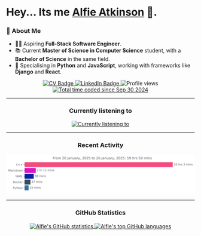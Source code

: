 # Hey... Its me [Alfie Atkinson](https://alfieatkinson.dev) 👋.

### 📝 **About Me**

-   👨‍💻 Aspiring **Full-Stack Software Engineer**.
-   📚 Current **Master of Science in Computer Science** student, with a **Bachelor of Science** in the same field.
-   🐍 Specialising in **Python** and **JavaScript**, working with frameworks like **Django** and **React**.

<div align="center">
  <a href="https://github.com/alfieatkinson/Curriculum-Vitae/blob/main/main.pdf">
    <img 
      src="https://img.shields.io/badge/Curriculum%20Vitae-6929C4?style=flat" 
      alt="CV Badge"
    />
  </a>
  <a href="https://www.linkedin.com/in/alfieatkinson">
    <img 
      src="https://img.shields.io/badge/LinkedIn-blue?style=flat" 
      alt="LinkedIn Badge"
    />
  </a>
  <img 
    src="https://komarev.com/ghpvc/?username=alfieatkinson&color=6929C4" 
    alt="Profile views"
  />
  <a href="https://wakatime.com/@3050734c-256a-44ef-82cc-c709a45147cd">
    <img 
      src="https://wakatime.com/badge/user/3050734c-256a-44ef-82cc-c709a45147cd.svg" 
      alt="Total time coded since Sep 30 2024" 
    />
  </a>
</div>

---

<h3 align="center">Currently listening to</h3>
<div align="center">
  <a href="https://alfieatkinson.pythonanywhere.com/link">
    <img
      src="https://alfieatkinson.pythonanywhere.com?theme=dark&spin=true&eq_color=6929C4"
      alt="Currently listening to"
    />
  </a>
</div>

---

<h3 align="center">Recent Activity</h3>
<a href="https://wakatime.com/@3050734c-256a-44ef-82cc-c709a45147cd">
  <img 
    src="https://github.com/alfieatkinson/alfieatkinson/blob/main/images/stat.svg" 
    alt="Alfie's recent activity" 
  />
</a>

---

<h3 align="center">GitHub Statistics</h3>
<div align="center">
  <a href="https://github.com/anuraghazra/github-readme-stats">
    <img 
      align="center" 
      src="https://github-readme-stats-eight-sigma-17.vercel.app/api?username=alfieatkinson&show_icons=true&include_all_commits=true&theme=tokyonight&hide_border=true" 
      alt="Alfie's GitHub statistics" 
    />
  </a>
  <a href="https://github.com/anuraghazra/github-readme-stats">
    <img 
      align="center" 
      src="https://github-readme-stats-eight-sigma-17.vercel.app/api/top-langs/?username=alfieatkinson&layout=compact&theme=tokyonight&hide_border=true&hide=tex" 
      alt="Alfie's top GitHub languages" 
    />
  </a> 
</div>

